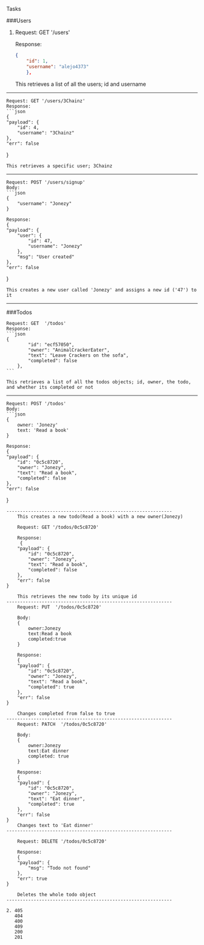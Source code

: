 Tasks 

###Users
1.  Request: GET  '/users'

    Response:
    ```json
    {
        "id": 1,
        "username": "alejo4373"
        },
    ```
    This retrieves a list of all the users; id and username
-------------------------------------------------------------
    Request: GET '/users/3Chainz'
    Response:
    ```json
    {
    "payload": {
        "id": 4,
        "username": "3Chainz"
    },
    "err": false
}

    This retrieves a specific user; 3Chainz

-------------------------------------------------------------
    Request: POST '/users/signup'
    Body:
    ```json
    {
        "username": "Jonezy"
    }

    Response:
    {
    "payload": {
        "user": {
            "id": 47,
            "username": "Jonezy"
        },
        "msg": "User created"
    },
    "err": false
}

    This creates a new user called 'Jonezy' and assigns a new id ('47') to it

-------------------------------------------------------------

###Todos

    Request: GET  '/todos'
    Response:
    ```json
    {
            "id": "ecf57050",
            "owner": "AnimalCrackerEater",
            "text": "Leave Crackers on the sofa",
            "completed": false
        },
    ```

    This retrieves a list of all the todos objects; id, owner, the todo, and whether its completed or not 
-------------------------------------------------------------
    Request: POST '/todos'
    Body:
    ```json
    {
        owner: 'Jonezy'
        text: 'Read a book'
    }

    Response: 
    {
    "payload": {
        "id": "0c5c8720",
        "owner": "Jonezy",
        "text": "Read a book",
        "completed": false
    },
    "err": false
}
```
-------------------------------------------------------------
    This creates a new todo(Read a book) with a new owner(Jonezy)

    Request: GET '/todos/0c5c8720'

    Response:
     {
    "payload": {
        "id": "0c5c8720",
        "owner": "Jonezy",
        "text": "Read a book",
        "completed": false
    },
    "err": false
}

    This retrieves the new todo by its unique id
-------------------------------------------------------------
    Request: PUT  '/todos/0c5c8720'

    Body:
    {
        owner:Jonezy
        text:Read a book
        completed:true
    }

    Response:
    {
    "payload": {
        "id": "0c5c8720",
        "owner": "Jonezy",
        "text": "Read a book",
        "completed": true
    },
    "err": false
}

    Changes completed from false to true 
-------------------------------------------------------------
    Request: PATCH  '/todos/0c5c8720'

    Body:
    {
        owner:Jonezy
        text:Eat dinner
        completed: true
    }

    Response:
    {
    "payload": {
        "id": "0c5c8720",
        "owner": "Jonezy",
        "text": "Eat dinner",
        "completed": true
    },
    "err": false
}
    Changes text to 'Eat dinner'
-------------------------------------------------------------

    Request: DELETE '/todos/0c5c8720'

    Response:
    {
    "payload": {
        "msg": "Todo not found"
    },
    "err": true
}

    Deletes the whole todo object
-------------------------------------------------------------

2. 405
   404
   400
   409
   200
   201

